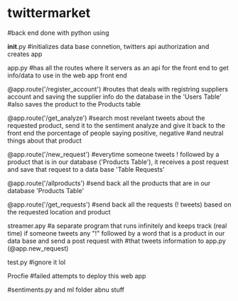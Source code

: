 # twittermarket

#back end done with python using

__init__.py
#initializes data base connetion, twitters api authorization and creates app

app.py
#has all the routes where it servers as an api for the front end to get info/data to use in the web app front end

@app.route('/register_account')
#routes that deals with registring suppliers account and saving the supplier info do the database in the 'Users Table'
#also saves the product to the Products table

@app.route('/get_analyze')
#search most revelant tweets about the requested product, send it to the sentiment analyze and give it back to the front end the porcentage of people saying positive, negative
#and neutral things about that product

@app.route('/new_request')
#everytime someone tweets ! followed by a product that is in our database ('Products Table'), it receives a post request and save that request to a data base 'Table Requests'

@app.route('/allproducts')
#send back all the products that are in our database 'Products Table'

@app.route('/get_requests')
#send back all the requests (!<product> tweets) based on the requested location and product
  
streamer.apy
#a separate program that runs infinitely and keeps track (real time) if someone tweets any "!" followed by a word that is a product in our data base and send a post request with 
#that tweets information to app.py (@app.new_request)

test.py
#ignore it lol

Procfie
#failed attempts to deploy this web app

#sentiments.py and ml folder
abnu stuff
